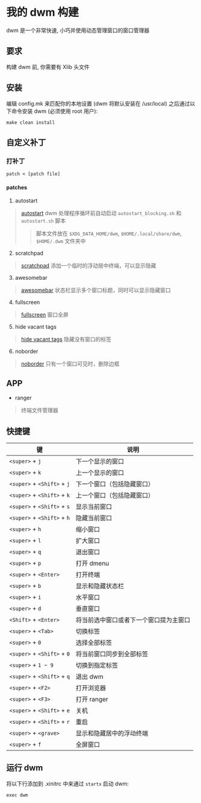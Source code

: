 # 我的 dwm 构建

dwm 是一个非常快速, 小巧并使用动态管理窗口的窗口管理器

## 要求

构建 dwm 前, 你需要有 Xlib 头文件

## 安装

编辑 config.mk 来匹配你的本地设置 (dwm 将默认安装在 /usr/local)
之后通过以下命令安装 dwm (必须使用 root 用户):

```shell
make clean install
```

## 自定义补丁

### 打补丁

```shell
patch < [patch file]
```

#### patches

1. autostart

> [autostart](https://dwm.suckless.org/patches/autostart/) dwm 处理程序循环前自动启动 `autostart_blocking.sh` 和 `autostart.sh` 脚本
>> 脚本文件放在 `$XDG_DATA_HOME/dwm`, `$HOME/.local/share/dwm`, `$HOME/.dwm` 文件夹中

2. scratchpad

> [scratchpad](https://dwm.suckless.org/patches/scratchpad/) 添加一个临时的浮动居中终端，可以显示隐藏

3. awesomebar

> [awesomebar](https://dwm.suckless.org/patches/awesomebar/) 状态栏显示多个窗口标题，同时可以显示隐藏窗口

4. fullscreen

> [fullscreen](https://dwm.suckless.org/patches/fullscreen/) 窗口全屏

5. hide vacant tags

> [hide vacant tags](https://dwm.suckless.org/patches/hide_vacant_tags/) 隐藏没有窗口的标签

6. noborder

> [noborder](https://dwm.suckless.org/patches/noborder/) 只有一个窗口可见时，删除边框

## APP

+ ranger

> 终端文件管理器

## 快捷键

| 键                          | 说明                                   |
| --------------------------- | -------------------------------------- |
| `<super>` + `j`             | 下一个显示的窗口                       |
| `<super>` + `k`             | 上一个显示的窗口                       |
| `<super>` + `<Shift>` + `j` | 下一个窗口（包括隐藏窗口）             |
| `<super>` + `<Shift>` + `k` | 上一个窗口（包括隐藏窗口）             |
| `<super>` + `<Shift>` + `s` | 显示当前窗口                           |
| `<super>` + `<Shift>` + `h` | 隐藏当前窗口                           |
| `<super>` + `h`             | 缩小窗口                               |
| `<super>` + `l`             | 扩大窗口                               |
| `<super>` + `q`             | 退出窗口                               |
| `<super>` + `p`             | 打开 dmenu                             |
| `<super>` + `<Enter>`       | 打开终端                               |
| `<super>` + `b`             | 显示和隐藏状态栏                       |
| `<super>` + `i`             | 水平窗口                               |
| `<super>` + `d`             | 垂直窗口                               |
| `<Shift>` + `<Enter>`       | 将当前选中窗口或者下一个窗口提为主窗口 |
| `<super>` + `<Tab>`         | 切换标签                               |
| `<super>` + `0`             | 选择全部标签                           |
| `<super>` + `<Shift>` + `0` | 将当前窗口同步到全部标签               |
| `<super>` + `1 ~ 9`         | 切换到指定标签                         |
| `<super>` + `<Shift>` + `q` | 退出 dwm                               |
| `<super>` + `<F2>`          | 打开浏览器                             |
| `<super>` + `<F3>`          | 打开 ranger                            |
| `<super>` + `<Shift>` + `e` | 关机                                   |
| `<super>` + `<Shift>` + `r` | 重启                                   |
| `<super>` + `<grave>`       | 显示和隐藏居中的浮动终端               |
| `<super>` + `f`             | 全屏窗口                               |

## 运行 dwm

将以下行添加到 .xinitrc 中来通过 `startx` 启动 dwm:

```shell
exec dwm
```
